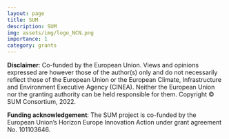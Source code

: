```yaml
---
layout: page
title: SUM
description: SUM
img: assets/img/logo_NCN.png
importance: 1
category: grants
---
```




**Disclaimer**: Co-funded by the European Union. Views and opinions expressed are however those of the author(s) only and  do  not  necessarily  reflect  those  of  the  European  Union  or  the  European  Climate,  Infrastructure  and  Environment Executive Agency (CINEA). Neither the European Union nor the granting authority can be held responsible for them. 
Copyright © SUM Consortium, 2022.

**Funding acknowledgement**: The SUM project is co-funded by the European Union’s Horizon Europe Innovation Action under grant agreement No. 101103646.

